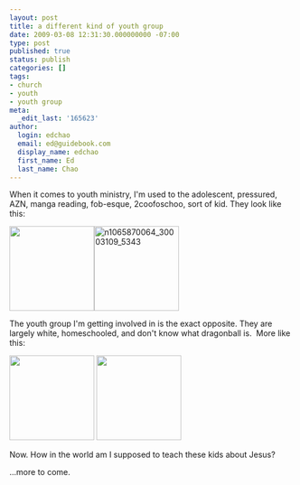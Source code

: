 ```yaml
---
layout: post
title: a different kind of youth group
date: 2009-03-08 12:31:30.000000000 -07:00
type: post
published: true
status: publish
categories: []
tags:
- church
- youth
- youth group
meta:
  _edit_last: '165623'
author:
  login: edchao
  email: ed@guidebook.com
  display_name: edchao
  first_name: Ed
  last_name: Chao
---
```

<p>When it comes to youth ministry, I'm used to the adolescent, pressured, AZN, manga reading, fob-esque, 2coofoschoo, sort of kid. They look like this:</p>
<p><a href="http://flipnation.com/img/friends2.jpg"><img class="alignnone" src="{{ site.baseurl }}/assets/friends2.jpg" alt="" height="150" /></a><img class="alignnone size-full wp-image-510" title="n1065870064_30003109_5343" src="{{ site.baseurl }}/assets/n1065870064_30003109_5343.jpg" alt="n1065870064_30003109_5343" height="150" /></p>
<p>The youth group I'm getting involved in is the exact opposite. They are largely white, homeschooled, and don't know what dragonball is.  More like this:</p>
<p><a href="http://theyaledoc.files.wordpress.com/2008/06/harold-ari-mara-and-i.jpg"><img class="alignnone" title="white kids" src="{{ site.baseurl }}/assets/harold-ari-mara-and-i.jpg" alt="" height="150" /></a> <a href="http://disney-clipart.com/high-school-musical/clipart/high-school-musical.jpg"><img class="alignnone" title="high school musical" src="{{ site.baseurl }}/assets/high-school-musical.jpg" alt="" height="150" /></a></p>
<p>Now. How in the world am I supposed to teach these kids about Jesus?</p>
<p>...more to come.</p>
